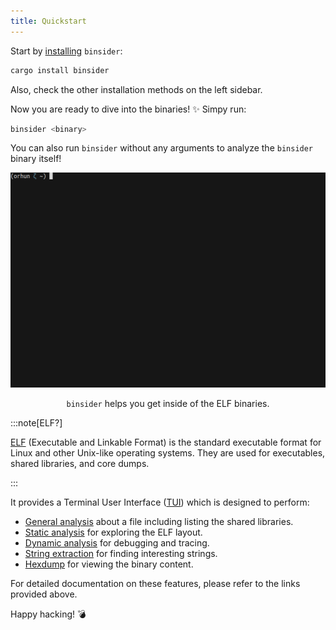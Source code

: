 ```yaml
---
title: Quickstart
---
```


Start by [installing](/installation/crates-io) `binsider`:

```bash
cargo install binsider
```

Also, check the other installation methods on the left sidebar.

Now you are ready to dive into the binaries! ✨ Simpy run:

```bash
binsider <binary>
```

You can also run `binsider` without any arguments to analyze the `binsider` binary itself!

![demo](../../assets/quickstart.gif)

<center>

`binsider` helps you get inside of the ELF binaries.

</center>

:::note[ELF?]

[ELF](https://en.wikipedia.org/wiki/Executable_and_Linkable_Format) (Executable and Linkable Format) is the standard executable format for Linux and other Unix-like operating systems. They are used for executables, shared libraries, and core dumps.

:::

It provides a Terminal User Interface ([TUI](https://en.wikipedia.org/wiki/Text-based_user_interface)) which is designed to perform:

- [General analysis](/usage/general-analysis) about a file including listing the shared libraries.
- [Static analysis](/usage/static-analysis) for exploring the ELF layout.
- [Dynamic analysis](/usage/dynamic-analysis) for debugging and tracing.
- [String extraction](/usage/strings) for finding interesting strings.
- [Hexdump](/usage/hexdump) for viewing the binary content.

For detailed documentation on these features, please refer to the links provided above.

Happy hacking! 💣
